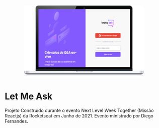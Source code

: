 <p align="center">
  <img src="image/notebookHome.png" witdh="379" height="228">
 </p>

# Let Me Ask
Projeto Construído durante o evento Next Level Week Together (Missão Reactjs) da Rocketseat em Junho de 2021. Evento ministrado por Diego Fernandes.
